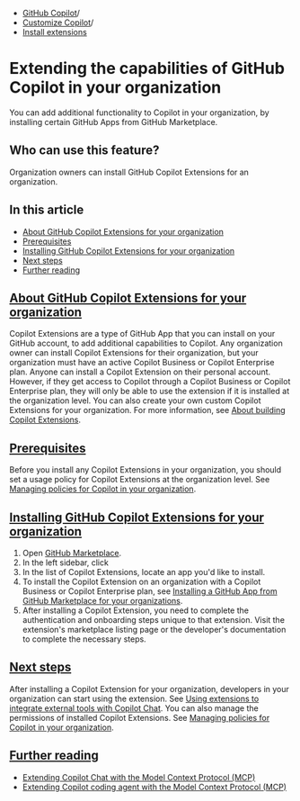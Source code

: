   * [GitHub Copilot](https://docs.github.com/en/copilot "GitHub Copilot")/
  * [Customize Copilot](https://docs.github.com/en/copilot/customizing-copilot "Customize Copilot")/
  * [Install extensions](https://docs.github.com/en/copilot/customizing-copilot/extending-the-capabilities-of-github-copilot-in-your-organization "Install extensions")


# Extending the capabilities of GitHub Copilot in your organization
You can add additional functionality to Copilot in your organization, by installing certain GitHub Apps from GitHub Marketplace.
## Who can use this feature?
Organization owners can install GitHub Copilot Extensions for an organization.
## In this article
  * [About GitHub Copilot Extensions for your organization](https://docs.github.com/en/copilot/customizing-copilot/extending-the-capabilities-of-github-copilot-in-your-organization#about-github-copilot-extensions-for-your-organization)
  * [Prerequisites](https://docs.github.com/en/copilot/customizing-copilot/extending-the-capabilities-of-github-copilot-in-your-organization#prerequisites)
  * [Installing GitHub Copilot Extensions for your organization](https://docs.github.com/en/copilot/customizing-copilot/extending-the-capabilities-of-github-copilot-in-your-organization#installing-github-copilot-extensions-for-your-organization)
  * [Next steps](https://docs.github.com/en/copilot/customizing-copilot/extending-the-capabilities-of-github-copilot-in-your-organization#next-steps)
  * [Further reading](https://docs.github.com/en/copilot/customizing-copilot/extending-the-capabilities-of-github-copilot-in-your-organization#further-reading)


## [About GitHub Copilot Extensions for your organization](https://docs.github.com/en/copilot/customizing-copilot/extending-the-capabilities-of-github-copilot-in-your-organization#about-github-copilot-extensions-for-your-organization)
Copilot Extensions are a type of GitHub App that you can install on your GitHub account, to add additional capabilities to Copilot.
Any organization owner can install Copilot Extensions for their organization, but your organization must have an active Copilot Business or Copilot Enterprise plan.
Anyone can install a Copilot Extension on their personal account. However, if they get access to Copilot through a Copilot Business or Copilot Enterprise plan, they will only be able to use the extension if it is installed at the organization level.
You can also create your own custom Copilot Extensions for your organization. For more information, see [About building Copilot Extensions](https://docs.github.com/en/copilot/building-copilot-extensions/about-building-copilot-extensions).
## [Prerequisites](https://docs.github.com/en/copilot/customizing-copilot/extending-the-capabilities-of-github-copilot-in-your-organization#prerequisites)
Before you install any Copilot Extensions in your organization, you should set a usage policy for Copilot Extensions at the organization level. See [Managing policies for Copilot in your organization](https://docs.github.com/en/copilot/github-copilot-chat/github-copilot-extensions/managing-github-copilot-extensions).
## [Installing GitHub Copilot Extensions for your organization](https://docs.github.com/en/copilot/customizing-copilot/extending-the-capabilities-of-github-copilot-in-your-organization#installing-github-copilot-extensions-for-your-organization)
  1. Open [GitHub Marketplace](https://github.com/marketplace?type=apps&copilot_app=true).
  2. In the left sidebar, click 
  3. In the list of Copilot Extensions, locate an app you'd like to install.
  4. To install the Copilot Extension on an organization with a Copilot Business or Copilot Enterprise plan, see [Installing a GitHub App from GitHub Marketplace for your organizations](https://docs.github.com/en/apps/using-github-apps/installing-a-github-app-from-github-marketplace-for-your-organizations).
  5. After installing a Copilot Extension, you need to complete the authentication and onboarding steps unique to that extension. Visit the extension's marketplace listing page or the developer's documentation to complete the necessary steps.


## [Next steps](https://docs.github.com/en/copilot/customizing-copilot/extending-the-capabilities-of-github-copilot-in-your-organization#next-steps)
After installing a Copilot Extension for your organization, developers in your organization can start using the extension. See [Using extensions to integrate external tools with Copilot Chat](https://docs.github.com/en/copilot/github-copilot-chat/github-copilot-extensions/using-github-copilot-extensions).
You can also manage the permissions of installed Copilot Extensions. See [Managing policies for Copilot in your organization](https://docs.github.com/en/copilot/managing-copilot/managing-github-copilot-in-your-organization/setting-policies-for-copilot-in-your-organization/managing-policies-for-copilot-in-your-organization#managing-permissions-for-a-github-copilot-extension-in-your-organization).
## [Further reading](https://docs.github.com/en/copilot/customizing-copilot/extending-the-capabilities-of-github-copilot-in-your-organization#further-reading)
  * [Extending Copilot Chat with the Model Context Protocol (MCP)](https://docs.github.com/en/copilot/customizing-copilot/extending-copilot-chat-with-mcp)
  * [Extending Copilot coding agent with the Model Context Protocol (MCP)](https://docs.github.com/en/copilot/customizing-copilot/extending-copilot-coding-agent-with-mcp)


